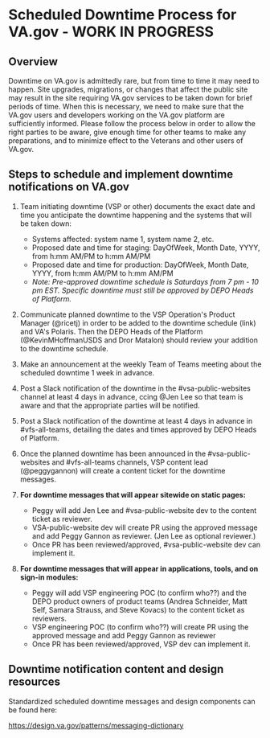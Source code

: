 # Scheduled Downtime Process for VA.gov - WORK IN PROGRESS

## Overview
Downtime on VA.gov is admittedly rare, but from time to time it may need to happen. Site upgrades, migrations, or changes that affect the public site may result in the site requiring VA.gov services to be taken down for brief periods of time. When this is necessary, we need to make sure that the VA.gov users and developers working on the VA.gov platform are sufficiently informed. Please follow the process below in order to allow the right parties to be aware, give enough time for other teams to make any preparations, and to minimize effect to the Veterans and other users of VA.gov. 

## Steps to schedule and implement downtime notifications on VA.gov

1. Team initiating downtime (VSP or other) documents the exact date and time you anticipate the downtime happening and the systems that will be taken down:
    - Systems affected: system name 1, system name 2, etc.
    - Proposed date and time for staging: DayOfWeek, Month Date, YYYY, from h:mm AM/PM to h:mm AM/PM
    - Proposed date and time for production: DayOfWeek, Month Date, YYYY, from h:mm AM/PM to h:mm AM/PM
    - _Note: Pre-approved downtime schedule is Saturdays from 7 pm - 10 pm EST. Specific downtime must still be approved by DEPO Heads of Platform._
 
 2. Communicate planned downtime to the VSP Operation's Product Manager (@ricetj) in order to be added to the downtime schedule (link) and VA's Polaris. Then the DEPO Heads of the Platform (@KevinMHoffmanUSDS and Dror Matalon) should review your addition to the downtime schedule.
 
 3. Make an announcement at the weekly Team of Teams meeting about the scheduled downtime 1 week in advance.
 
 4. Post a Slack notification of the downtime in the #vsa-public-websites channel at least 4 days in advance, ccing @Jen Lee so that team is aware and that the appropriate parties will be notified.
 
 5. Post a Slack notification of the downtime at least 4 days in advance in #vfs-all-teams, detailing the dates and times approved by DEPO Heads of Platform.

6. Once the planned downtime has been announced in the #vsa-public-websites and #vfs-all-teams channels, VSP content lead (@peggygannon) will create a content ticket for the downtime messages. 

7.  **For downtime messages that will appear sitewide on static pages:**
    - Peggy will add Jen Lee and #vsa-public-website dev to the content ticket as reviewer.
    - VSA-public-website dev will create PR using the approved message and add Peggy Gannon as reviewer. (Jen Lee as optional reviewer.)
    - Once PR has been reviewed/approved, #vsa-public-website dev can implement it.
 
8.  **For downtime messages that will appear in applications, tools, and on sign-in modules:**
    - Peggy will add VSP engineering POC (to confirm who??) and the DEPO product owners of product teams (Andrea Schneider, Matt Self, Samara Strauss, and Steve Kovacs) to the content ticket as reviewers. 
    - VSP engineering POC (to confirm who??) will create PR using the approved message and add Peggy Gannon as reviewer 
    - Once PR has been reviewed/approved, VSP dev can implement it. 
 
 ## Downtime notification content and design resources
 
 Standardized scheduled downtime messages and design components can be found here: 
 
 https://design.va.gov/patterns/messaging-dictionary
